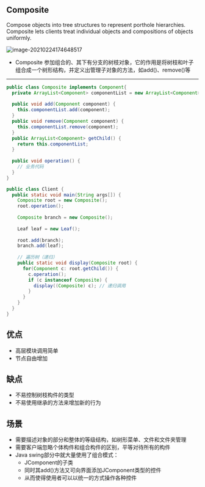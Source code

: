## Composite

Compose objects into tree structures to represent porthole hierarchies. Composite lets clients treat individual objects and compositions of objects uniformly.

![image-20210224174648517](https://i.loli.net/2021/02/24/LQ1qrZwTs94zJxh.png)

- Composite 参加组合的、其下有分支的树枝对象，它的作用是将树枝和叶子组合成一个树形结构，并定义出管理子对象的方法，如add()、remove()等

---

```java
public class Composite implements Component{
  private ArrayList<Component> componentList = new ArrayList<Component>();
  
  public void add(Component component) {
    this.componentList.add(component);
  }
  public void remove(Component component) {
    this.componentList.remove(component);
  }
  public ArrayList<Component> getChild() {
    return this.componentList;
  }
  
  public void operation() {
    // 业务代码
  }
}
```

```java
public class Client {
  public static void main(String args[]) {
    Composite root = new Composite();
    root.operation();
    
    Composite branch = new Composite();
    
    Leaf leaf = new Leaf();
    
    root.add(branch);
    branch.add(leaf);
    
    // 遍历树（递归）
    public static void display(Composite root) {
      for(Component c: root.getChild()) {
        c.operation();
        if (c instanceof Composite) {
          display((Composite) c); // 递归调用 
        }
      }
    }
  }
}
```

## 优点

- 高层模块调用简单
- 节点自由增加

## 缺点

- 不易控制树枝构件的类型
- 不易使用继承的方法来增加新的行为

## 场景

- 需要描述对象的部分和整体的等级结构，如树形菜单、文件和文件夹管理
- 需要客户端忽略个体构件和组合构件的区别，平等对待所有的构件
- Java swing部分中就大量使用了组合模式：
  - JComponent的子类
  - 同时其add()方法又可向界面添加JComponent类型的控件
  - 从而使得使用者可以以统一的方式操作各种控件